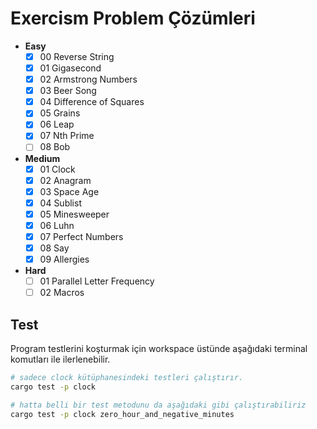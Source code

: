 # Exercism Problem Çözümleri

- **Easy**
  - [x] 00 Reverse String
  - [x] 01 Gigasecond
  - [x] 02 Armstrong Numbers
  - [x] 03 Beer Song
  - [x] 04 Difference of Squares
  - [x] 05 Grains
  - [x] 06 Leap
  - [x] 07 Nth Prime
  - [ ] 08 Bob
- **Medium**
  - [x] 01 Clock
  - [x] 02 Anagram
  - [x] 03 Space Age
  - [x] 04 Sublist
  - [x] 05 Minesweeper
  - [x] 06 Luhn
  - [x] 07 Perfect Numbers
  - [x] 08 Say
  - [x] 09 Allergies
- **Hard**
  - [ ] 01 Parallel Letter Frequency
  - [ ] 02 Macros

## Test

Program testlerini koşturmak için workspace üstünde aşağıdaki terminal komutları ile ilerlenebilir.

```bash
# sadece clock kütüphanesindeki testleri çalıştırır.
cargo test -p clock

# hatta belli bir test metodunu da aşağıdaki gibi çalıştırabiliriz
cargo test -p clock zero_hour_and_negative_minutes
```